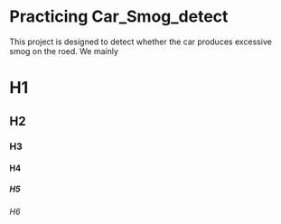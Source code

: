 # Practicing Car_Smog_detect

This project is designed to detect whether the car produces excessive smog on the roed. We mainly 




# H1
## H2
### H3
#### H4
##### H5
###### H6
